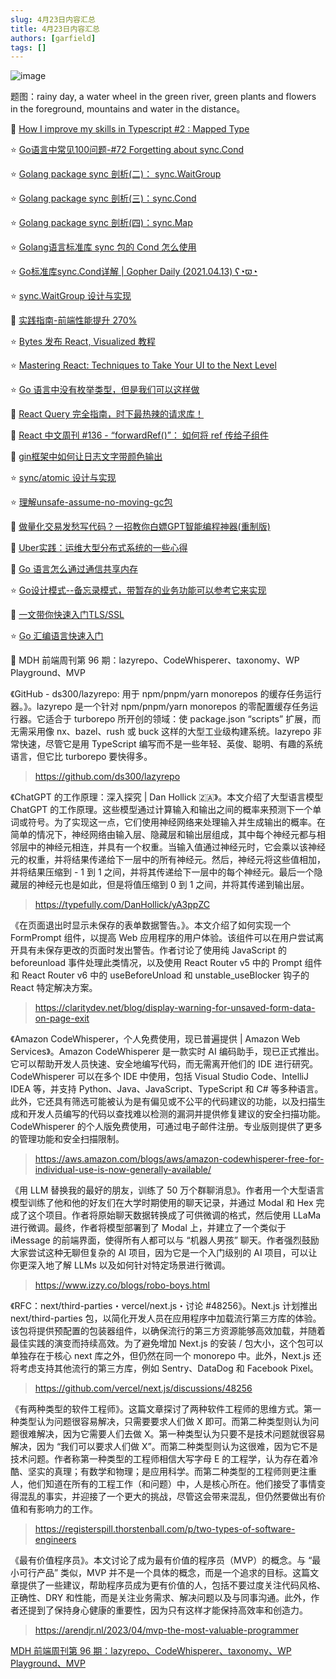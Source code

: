 ```yaml
---
slug: 4月23日内容汇总
title: 4月23日内容汇总
authors: [garfield]
tags: []
---
```


![image](https://img.alicdn.com/imgextra/i2/O1CN01RKI3ju1VALM0za1pD_!!6000000002612-0-tps-1456-816.jpg_1200x1200.jpg)

题图：rainy day, a water wheel in the green river, green plants and flowers in the foreground, mountains and water in the distance。

📒 [How I improve my skills in Typescript #2 : Mapped Type](https://dev.to/codeoz/how-i-improve-my-skills-in-typescript-2-mapped-type-dag)

⭐️ [Go语言中常见100问题-#72 Forgetting about sync.Cond](https://mp.weixin.qq.com/s/RVAscpwDDGfn3eR29ucSWg)

⭐️ [Golang package sync 剖析(二)： sync.WaitGroup](https://mp.weixin.qq.com/s/B2xxsPMXylatERFlBV3e1w)

⭐️ [Golang package sync 剖析(三)：sync.Cond](https://mp.weixin.qq.com/s/aRVHYQkCyHRsjaIWlBJGFw)

⭐️ [Golang package sync 剖析(四)：sync.Map](https://mp.weixin.qq.com/s/alCp-nzot4zf5IeFc4z-dQ)

⭐️ [Golang语言标准库 sync 包的 Cond 怎么使用](https://mp.weixin.qq.com/s/OcLrO-oINk2j2w9sEJvkPw)

⭐️ [Go标准库sync.Cond详解 | Gopher Daily (2021.04.13) ʕ◔ϖ◔](https://mp.weixin.qq.com/s/YD-u4XgrJ5HSodHmeQWP-Q)

⭐️ [sync.WaitGroup 设计与实现](https://mp.weixin.qq.com/s/B3GCAw3qNBFfK7MJ99aXfg)

📒 [实践指南-前端性能提升 270%](https://mp.weixin.qq.com/s/Rw3rSsEbHAra0MwNeMTlfQ)

⭐️ [Bytes 发布 React, Visualized 教程](https://react.gg/visualized)

⭐️ [Mastering React: Techniques to Take Your UI to the Next Level](https://blog.bitsrc.io/mastering-react-techniques-to-take-your-ui-to-the-next-level-a5002173904f)

⭐️ [Go 语言中没有枚举类型，但是我们可以这样做](https://juejin.cn/post/7223035239072333861)

📒 [React Query 完全指南，时下最热辣的请求库！](https://mp.weixin.qq.com/s/E55QGLxBQhIMn6IZAE8mNQ)

📒 [React 中文周刊 #136 - “forwardRef()”： 如何将 ref 传给子组件](https://mp.weixin.qq.com/s/hHmGqeKnLOeS3FjEG5Rq_A)

📒 [gin框架中如何让日志文字带颜色输出](https://mp.weixin.qq.com/s/eHtIC5egDoqx4LdAvcE5Qw)

⭐️ [sync/atomic 设计与实现](https://mp.weixin.qq.com/s/lk8FgA7nFzkmN8F2fRQyvQ)

⭐️ [理解unsafe-assume-no-moving-gc包](https://mp.weixin.qq.com/s/EHSR-GFPJy5RzVDgcvoTog)

📒 [做量化交易发愁写代码？一招教你白嫖GPT智能编程神器(重制版)](https://mp.weixin.qq.com/s/absG4tTPutRyi8QCvtUTaw)

📒 [Uber实践：运维大型分布式系统的一些心得](https://mp.weixin.qq.com/s/RC5im7f_xNrahe1zGENjLg)

📒 [Go 语言怎么通过通信共享内存](https://mp.weixin.qq.com/s/Xn-MvVPjxZ_-nssePQozwQ)

⭐️ [Go设计模式--备忘录模式，带暂存的业务功能可以参考它来实现](https://mp.weixin.qq.com/s/RikZAeI2Pic4vYwVNh4HnA)

📒 [一文带你快速入门TLS/SSL](https://mp.weixin.qq.com/s/_MOgCeAXhO3ogm-PkRKwFw)

⭐️ [Go 汇编语言快速入门](https://mp.weixin.qq.com/s/orGo3KW0Y1784dTX-hyO4A)

📒 MDH 前端周刊第 96 期：lazyrepo、CodeWhisperer、taxonomy、WP Playground、MVP

《GitHub - ds300/lazyrepo: 用于 npm/pnpm/yarn monorepos 的缓存任务运行器。》。lazyrepo 是一个针对 npm/pnpm/yarn monorepos 的零配置缓存任务运行器。它适合于 turborepo 所开创的领域：使 package.json “scripts” 扩展，而无需采用像 nx、bazel、rush 或 buck 这样的大型工业级构建系统。lazyrepo 非常快速，尽管它是用 TypeScript 编写而不是一些年轻、英俊、聪明、有趣的系统语言，但它比 turborepo 要快得多。

> https://github.com/ds300/lazyrepo

《ChatGPT 的工作原理：深入探究 | Dan Hollick 🇿🇦》。本文介绍了大型语言模型 ChatGPT 的工作原理。这些模型通过计算输入和输出之间的概率来预测下一个单词或符号。为了实现这一点，它们使用神经网络来处理输入并生成输出的概率。在简单的情况下，神经网络由输入层、隐藏层和输出层组成，其中每个神经元都与相邻层中的神经元相连，并具有一个权重。当输入值通过神经元时，它会乘以该神经元的权重，并将结果传递给下一层中的所有神经元。然后，神经元将这些值相加，并将结果压缩到 - 1 到 1 之间，并将其传递给下一层中的每个神经元。最后一个隐藏层的神经元也是如此，但是将值压缩到 0 到 1 之间，并将其传递到输出层。

> https://typefully.com/DanHollick/yA3ppZC

《在页面退出时显示未保存的表单数据警告。》。本文介绍了如何实现一个 FormPrompt 组件，以提高 Web 应用程序的用户体验。该组件可以在用户尝试离开具有未保存更改的页面时发出警告。作者讨论了使用纯 JavaScript 的 beforeunload 事件处理此类情况，以及使用 React Router v5 中的 Prompt 组件和 React Router v6 中的 useBeforeUnload 和 unstable_useBlocker 钩子的 React 特定解决方案。

> https://claritydev.net/blog/display-warning-for-unsaved-form-data-on-page-exit

《Amazon CodeWhisperer，个人免费使用，现已普遍提供 | Amazon Web Services》。Amazon CodeWhisperer 是一款实时 AI 编码助手，现已正式推出。它可以帮助开发人员快速、安全地编写代码，而无需离开他们的 IDE 进行研究。CodeWhisperer 可以在多个 IDE 中使用，包括 Visual Studio Code、IntelliJ IDEA 等，并支持 Python、Java、JavaScript、TypeScript 和 C# 等多种语言。此外，它还具有筛选可能被认为是有偏见或不公平的代码建议的功能，以及扫描生成和开发人员编写的代码以查找难以检测的漏洞并提供修复建议的安全扫描功能。CodeWhisperer 的个人版免费使用，可通过电子邮件注册。专业版则提供了更多的管理功能和安全扫描限制。

> https://aws.amazon.com/blogs/aws/amazon-codewhisperer-free-for-individual-use-is-now-generally-available/


《用 LLM 替换我的最好的朋友，训练了 50 万个群聊消息》。作者用一个大型语言模型训练了他和他的好友们在大学时期使用的聊天记录，并通过 Modal 和 Hex 完成了这个项目。作者将原始聊天数据转换成了可供微调的格式，然后使用 LLaMa 进行微调。最终，作者将模型部署到了 Modal 上，并建立了一个类似于 iMessage 的前端界面，使得所有人都可以与 “机器人男孩” 聊天。作者强烈鼓励大家尝试这种无聊但复杂的 AI 项目，因为它是一个入门级别的 AI 项目，可以让你更深入地了解 LLMs 以及如何针对特定场景进行微调。

> https://www.izzy.co/blogs/robo-boys.html

《RFC：next/third-parties・vercel/next.js・讨论 #48256》。Next.js 计划推出 next/third-parties 包，以简化开发人员在应用程序中加载流行第三方库的体验。该包将提供预配置的包装器组件，以确保流行的第三方资源能够高效加载，并随着最佳实践的演变而持续高效。为了避免增加 Next.js 的安装 / 包大小，这个包可以单独存在于核心 next 库之外，但仍然在同一个 monorepo 中。此外，Next.js 还将考虑支持其他流行的第三方库，例如 Sentry、DataDog 和 Facebook Pixel。

> https://github.com/vercel/next.js/discussions/48256

《有两种类型的软件工程师》。这篇文章探讨了两种软件工程师的思维方式。第一种类型认为问题很容易解决，只需要要求人们做 X 即可。而第二种类型则认为问题很难解决，因为它需要人们去做 X。第一种类型认为只要不是技术问题就很容易解决，因为 “我们可以要求人们做 X”。而第二种类型则认为这很难，因为它不是技术问题。作者称第一种类型的工程师相信大写字母 E 的工程学，认为存在着冷酷、坚实的真理；有数学和物理；是应用科学。而第二种类型的工程师则更注重人，他们知道在所有的工程工作（和问题）中，人是核心所在。他们接受了事情变得混乱的事实，并迎接了一个更大的挑战，尽管这会带来混乱，但仍然要做出有价值和有影响力的工作。

> https://registerspill.thorstenball.com/p/two-types-of-software-engineers

《最有价值程序员》。本文讨论了成为最有价值的程序员（MVP）的概念。与 “最小可行产品” 类似，MVP 并不是一个具体的概念，而是一个追求的目标。这篇文章提供了一些建议，帮助程序员成为更有价值的人，包括不要过度关注代码风格、正确性、DRY 和性能，而是关注业务需求、解决问题以及与同事沟通。此外，作者还提到了保持身心健康的重要性，因为只有这样才能保持高效率和创造力。

> https://arendjr.nl/2023/04/mvp-the-most-valuable-programmer

[MDH 前端周刊第 96 期：lazyrepo、CodeWhisperer、taxonomy、WP Playground、MVP](https://mp.weixin.qq.com/s/4pH15xSg_MKfeGaqNn6LXA)
